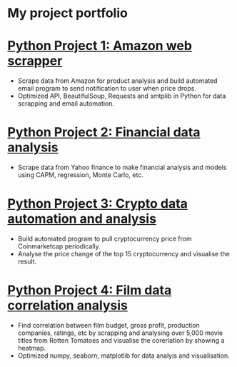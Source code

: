 # My project portfolio


# [Python Project 1: Amazon web scrapper](https://github.com/GISOGISO/Amazon-web-scrapper)
* Scrape data from Amazon for product analysis and build automated email program to send notification to user when price drops.
* Optimized API, BeautifulSoup, Requests and smtplib in Python for data scrapping and email automation.

# [Python Project 2: Financial data analysis](https://github.com/GISOGISO/Financial-data-analysis)
* Scrape data from Yahoo finance to make financial analysis and models using CAPM, regression, Monte Carlo, etc.

# [Python Project 3: Crypto data automation and analysis](https://github.com/GISOGISO/Crypto-data-automation-and-analysis)
* Build automated program to pull cryptocurrency price from Coinmarketcap periodically.
* Analyse the price change of the top 15 cryptocurrency and visualise the result.

# [Python Project 4: Film data correlation analysis](https://github.com/GISOGISO/Film-data-correlation-analysis)
* Find correlation between film budget, gross profit, production companies, ratings, etc by scrapping and analysing over 5,000 movie titles from Rotten Tomatoes and visualise the corerlation by showing a heatmap. 
* Optimized numpy, seaborn, matplotlib for data analyis and visualisation.



